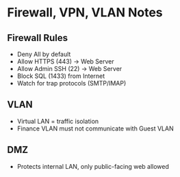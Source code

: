 # Firewall, VPN, VLAN Notes

## Firewall Rules
- Deny All by default
- Allow HTTPS (443) → Web Server
- Allow Admin SSH (22) → Web Server
- Block SQL (1433) from Internet
- Watch for trap protocols (SMTP/IMAP)

## VLAN
- Virtual LAN = traffic isolation
- Finance VLAN must not communicate with Guest VLAN

## DMZ
- Protects internal LAN, only public-facing web allowed